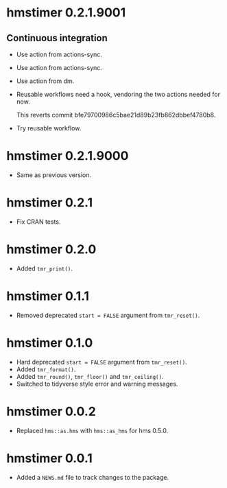 <!-- NEWS.md is maintained by https://fledge.cynkra.com, contributors should not edit this file -->

# hmstimer 0.2.1.9001

## Continuous integration

- Use action from actions-sync.

- Use action from actions-sync.

- Use action from dm.

- Reusable workflows need a hook, vendoring the two actions needed for now.

  This reverts commit bfe79700986c5bae21d89b23fb862dbbef4780b8.

- Try reusable workflow.


# hmstimer 0.2.1.9000

- Same as previous version.


# hmstimer 0.2.1

- Fix CRAN tests.


# hmstimer 0.2.0

- Added `tmr_print()`.


# hmstimer 0.1.1

- Removed deprecated `start = FALSE` argument from `tmr_reset()`.

# hmstimer 0.1.0

- Hard deprecated `start = FALSE` argument from `tmr_reset()`.
- Added `tmr_format()`.
- Added `tmr_round()`, `tmr_floor()` and `tmr_ceiling()`.
- Switched to tidyverse style error and warning messages.

# hmstimer 0.0.2

- Replaced `hms::as.hms` with `hms::as_hms` for hms 0.5.0.

# hmstimer 0.0.1

- Added a `NEWS.md` file to track changes to the package.
